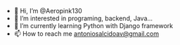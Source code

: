 - 👋 Hi, I’m @Aeropink130
- 👀 I’m interested in programing, backend, Java...
- 🌱 I’m currently learning Python with Django framework
- 📫 How to reach me antoniosalcidoav@gmail.com

